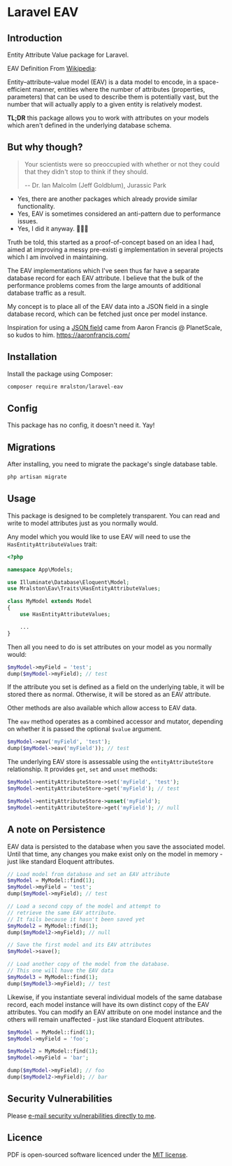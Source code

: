 # Laravel EAV

## Introduction

Entity Attribute Value package for Laravel.

EAV Definition From [Wikipedia](https://en.wikipedia.org/wiki/Entity%E2%80%93attribute%E2%80%93value_model):

Entity–attribute–value model (EAV) is a data model to encode, in a space-efficient manner, entities where the number of attributes (properties, parameters) that can be used to describe them is potentially vast, but the number that will actually apply to a given entity is relatively modest.

**TL;DR** this package allows you to work with attributes on your models which aren't defined in the underlying database schema. 

## But why though?

> Your scientists were so preoccupied with whether or not they could that they didn't stop to think if they should.
> 
> -- Dr. Ian Malcolm (Jeff Goldblum), Jurassic Park

- Yes, there are another packages which already provide similar functionality.
- Yes, EAV is sometimes considered an anti-pattern due to performance issues.
- Yes, I did it anyway. 🤷🏻‍♂️

Truth be told, this started as a proof-of-concept based on an idea I had, aimed at improving a messy pre-existi g implementation in several projects which I am involved in maintaining.

The EAV implementations which I've seen thus far have a separate database record for each EAV attribute. I believe that the bulk of the performance problems comes from the large amounts of additional database traffic as a result.

My concept is to place all of the EAV data into a JSON field in a single database record, which can be fetched just once per model instance.

Inspiration for using a [JSON field](https://www.youtube.com/watch?v=QZBxgX2OWbI) came from Aaron Francis @ PlanetScale, so kudos to him. https://aaronfrancis.com/

## Installation

Install the package using Composer:

```bash
composer require mralston/laravel-eav
```

## Config

This package has no config, it doesn't need it. Yay!

## Migrations

After installing, you need to migrate the package's single database table.

```bash
php artisan migrate
```

## Usage

This package is designed to be completely transparent. You can read and write to model attributes just as you normally would.

Any model which you would like to use EAV will need to use the `HasEntityAttributeValues` trait:

```php
<?php

namespace App\Models;

use Illuminate\Database\Eloquent\Model;
use Mralston\Eav\Traits\HasEntityAttributeValues;

class MyModel extends Model
{
    use HasEntityAttributeValues;

    ...
}
```

Then all you need to do is set attributes on your model as you normally would:

```php
$myModel->myField = 'test';
dump($myModel->myField); // test
```

If the attribute you set is defined as a field on the underlying table, it will be stored there as normal. Otherwise, it will be stored as an EAV attribute.

Other methods are also available which allow access to EAV data.

The `eav` method operates as a combined accessor and mutator, depending on whether it is passed the optional `$value` argument.

```php
$myModel->eav('myField', 'test');
dump($myModel->eav('myField')); // test
```

The underlying EAV store is assessable using the `entityAttributeStore` relationship. It provides `get`, `set` and `unset` methods:

```php
$myModel->entityAttributeStore->set('myField', 'test');
$myModel->entityAttributeStore->get('myField'); // test

$myModel->entityAttributeStore->unset('myField');
$myModel->entityAttributeStore->get('myField'); // null
```

## A note on Persistence

EAV data is persisted to the database when you save the associated model. Until that time, any changes you make exist only on the model in memory - just like standard Eloquent attributes.

```php
// Load model from database and set an EAV attribute
$myModel = MyModel::find(1);
$myModel->myField = 'test';
dump($myModel->myField); // test

// Load a second copy of the model and attempt to
// retrieve the same EAV attribute.
// It fails because it hasn't been saved yet
$myModel2 = MyModel::find(1);
dump($myModel2->myField); // null

// Save the first model and its EAV attributes
$myModel->save(); 

// Load another copy of the model from the database.
// This one will have the EAV data
$myModel3 = MyModel::find(1);
dump($myModel3->myField); // test
```

Likewise, if you instantiate several individual models of the same database record, each model instance will have its own distinct copy of the EAV attributes. You can modify an EAV attribute on one model instance and the others will remain unaffected - just like standard Eloquent attributes.

```php
$myModel = MyModel::find(1);
$myModel->myField = 'foo';

$myModel2 = MyModel::find(1);
$myModel->myField = 'bar';

dump($myModel->myField); // foo
dump($myModel2->myField); // bar
```

## Security Vulnerabilities

Please [e-mail security vulnerabilities directly to me](mailto:matt@mralston.co.uk).

## Licence

PDF is open-sourced software licenced under the [MIT license](LICENSE.md).
